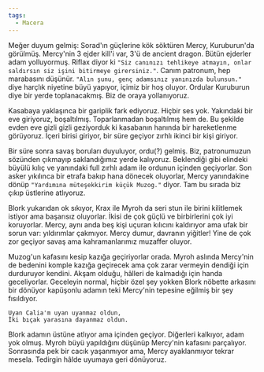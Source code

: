 ```yaml
---  
tags:  
  - Macera  
---  
```

Meğer duyum gelmiş: Sorad'ın güçlerine kök söktüren Mercy, Kuruburun'da görülmüş. Mercy'nin 3 ejder kill'i var, 3'ü de ancient dragon. Bütün ejderler adam yolluyormuş. Riflax diyor ki `"Siz canınızı tehlikeye atmayın, onlar saldırsın siz işini bitirmeye girersiniz."`. Canım patronum, hep marabasını düşünür. `"Alın şunu, genç adamsınız yanınızda bulunsun."` diye harçlık niyetine büyü yapıyor, içimiz bir hoş oluyor. Ordular Kuruburun diye bir yerde toplanacakmış. Biz de oraya yollanıyoruz.  
  
Kasabaya yaklaşınca bir gariplik fark ediyoruz. Hiçbir ses yok. Yakındaki bir eve giriyoruz, boşaltılmış. Toparlanmadan boşaltılmış hem de. Bu şekilde evden eve gizli gizli geziyorduk ki kasabanın hanında bir hareketlenme görüyoruz. İçeri birisi giriyor, bir süre geçiyor zırhlı ikinci bir kişi giriyor.  
  
Bir süre sonra savaş boruları duyuluyor, ordu(?) gelmiş. Biz, patronumuzun sözünden çıkmayıp saklandığımız yerde kalıyoruz. Beklendiği gibi elindeki büyülü kılıç ve yanındaki full zırhlı adam ile ordunun içinden geçiyorlar. Son asker yıkılınca bir etrafa bakıp hana dönecek oluyorlar, Mercy yanındakine dönüp `"Yardımına müteşekkirim küçük Muzog."` diyor. Tam bu sırada biz çıkıp üstlerine atlıyoruz.   
  
Blork yukarıdan ok sıkıyor, Krax ile Myroh da seri stun ile birini kilitlemek istiyor ama başarısız oluyorlar. İkisi de çok güçlü ve birbirlerini çok iyi koruyorlar. Mercy, aynı anda beş kişi uçuran kılıcını kaldırıyor ama ufak bir sorun var: yıldırımlar çakmıyor. Mercy dumur, davranın yiğitler! Yine de çok zor geçiyor savaş ama kahramanlarımız muzaffer oluyor.  
  
Muzog'un kafasını kesip kazığa geçiriyorlar orada. Myroh aslında Mercy'nin de bedenini komple kazığa geçirecek ama çok zarar vermeyin dendiği için durduruyor kendini. Akşam olduğu, hâlleri de kalmadığı için handa geceliyorlar. Geceleyin normal, hiçbir özel şey yokken Blork nöbette arkasını bir dönüyor kapüşonlu adamın teki Mercy'nin tepesine eğilmiş bir şey fısıldıyor.  
  
```  
Uyan Calia'm uyan uyanmaz oldun,  
İki bıçak yarasına dayanmaz oldun.  
```  
  
Blork adamın üstüne atlıyor ama içinden geçiyor. Diğerleri kalkıyor, adam yok olmuş. Myroh büyü yapıldığını düşünüp Mercy'nin kafasını parçalıyor. Sonrasında pek bir cacık yaşanmıyor ama, Mercy ayaklanmıyor tekrar mesela. Tedirgin hâlde uyumaya geri dönüyoruz.